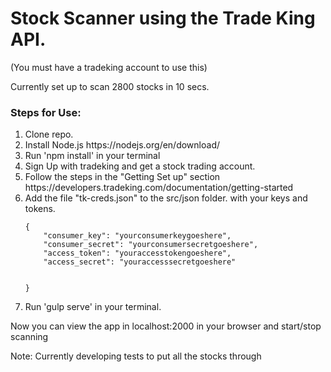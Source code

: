 <h1>Stock Scanner using the Trade King API.</h1>
<p>(You must have a tradeking account to use this)</p>

<p>Currently set up to scan 2800 stocks in 10 secs.</p>

<h3>Steps for Use:</h3>
<ol>
<li> Clone repo.</li>
<li>Install Node.js https://nodejs.org/en/download/</li>
<li>Run 'npm install' in your terminal</li>
<li>Sign Up with tradeking and get a stock trading account.</li>
<li>Follow the steps in the "Getting Set up" section https://developers.tradeking.com/documentation/getting-started</li>
<li>Add the file "tk-creds.json" to the src/json folder. with your keys and tokens.<br />
 <code>
{    
    "consumer_key": "yourconsumerkeygoeshere",
    "consumer_secret": "yourconsumersecretgoeshere",
    "access_token": "youraccesstokengoeshere",
    "access_secret": "youraccesssecretgoeshere"

}</code>
</li>
<li>Run 'gulp serve' in your terminal.</li>
</ol>

<p>Now you can view the app in localhost:2000 in your browser and start/stop scanning</p>

<p>Note: Currently developing tests to put all the stocks through</p>
 

